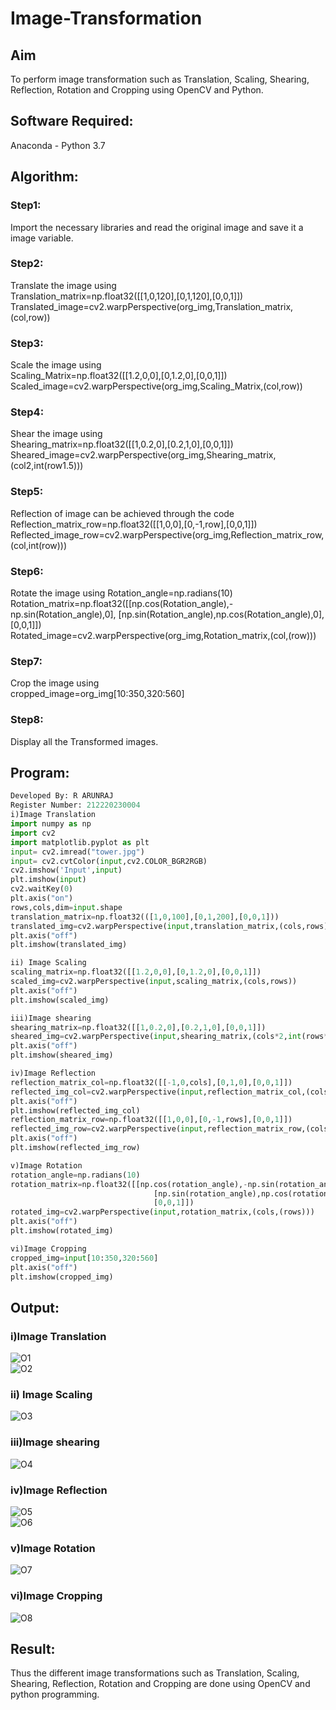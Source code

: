 # Image-Transformation
## Aim
To perform image transformation such as Translation, Scaling, Shearing, Reflection, Rotation and Cropping using OpenCV and Python.

## Software Required:
Anaconda - Python 3.7

## Algorithm:
### Step1:
Import the necessary libraries and read the original image and save it a image variable.
<br>

### Step2:
Translate the image using<br>Translation_matrix=np.float32([[1,0,120],[0,1,120],[0,0,1]]) Translated_image=cv2.warpPerspective(org_img,Translation_matrix,(col,row))
<br>

### Step3:
Scale the image using<br>Scaling_Matrix=np.float32([[1.2,0,0],[0,1.2,0],[0,0,1]])<br>Scaled_image=cv2.warpPerspective(org_img,Scaling_Matrix,(col,row))
<br>

### Step4:
Shear the image using<br>Shearing_matrix=np.float32([[1,0.2,0],[0.2,1,0],[0,0,1]])<br>Sheared_image=cv2.warpPerspective(org_img,Shearing_matrix,(col2,int(row1.5)))
<br>

### Step5:
Reflection of image can be achieved through the code<br>Reflection_matrix_row=np.float32([[1,0,0],[0,-1,row],[0,0,1]]) <br>Reflected_image_row=cv2.warpPerspective(org_img,Reflection_matrix_row,(col,int(row)))
<br>

### Step6:
Rotate the image using Rotation_angle=np.radians(10)<br>Rotation_matrix=np.float32([[np.cos(Rotation_angle),-np.sin(Rotation_angle),0], [np.sin(Rotation_angle),np.cos(Rotation_angle),0], [0,0,1]])<br>Rotated_image=cv2.warpPerspective(org_img,Rotation_matrix,(col,(row)))
<br>

### Step7:
Crop the image using<br>cropped_image=org_img[10:350,320:560]
<br>

### Step8:
Display all the Transformed images.
<br>

## Program:
```python
Developed By: R ARUNRAJ
Register Number: 212220230004
i)Image Translation
import numpy as np
import cv2
import matplotlib.pyplot as plt
input= cv2.imread("tower.jpg")
input= cv2.cvtColor(input,cv2.COLOR_BGR2RGB)
cv2.imshow('Input',input)
plt.imshow(input)
cv2.waitKey(0)
plt.axis("on")
rows,cols,dim=input.shape
translation_matrix=np.float32(([1,0,100],[0,1,200],[0,0,1]))
translated_img=cv2.warpPerspective(input,translation_matrix,(cols,rows))
plt.axis("off")
plt.imshow(translated_img)

ii) Image Scaling
scaling_matrix=np.float32([[1.2,0,0],[0,1.2,0],[0,0,1]])
scaled_img=cv2.warpPerspective(input,scaling_matrix,(cols,rows))
plt.axis("off")
plt.imshow(scaled_img)

iii)Image shearing
shearing_matrix=np.float32([[1,0.2,0],[0.2,1,0],[0,0,1]])
sheared_img=cv2.warpPerspective(input,shearing_matrix,(cols*2,int(rows*1.5)))
plt.axis("off")
plt.imshow(sheared_img)

iv)Image Reflection
reflection_matrix_col=np.float32([[-1,0,cols],[0,1,0],[0,0,1]])
reflected_img_col=cv2.warpPerspective(input,reflection_matrix_col,(cols,int(rows)))
plt.axis("off")
plt.imshow(reflected_img_col)
reflection_matrix_row=np.float32([[1,0,0],[0,-1,rows],[0,0,1]])
reflected_img_row=cv2.warpPerspective(input,reflection_matrix_row,(cols,int(rows)))
plt.axis("off")
plt.imshow(reflected_img_row)

v)Image Rotation
rotation_angle=np.radians(10)
rotation_matrix=np.float32([[np.cos(rotation_angle),-np.sin(rotation_angle),0],
                                [np.sin(rotation_angle),np.cos(rotation_angle),0],
                                [0,0,1]])
rotated_img=cv2.warpPerspective(input,rotation_matrix,(cols,(rows)))
plt.axis("off")
plt.imshow(rotated_img)

vi)Image Cropping
cropped_img=input[10:350,320:560]
plt.axis("off")
plt.imshow(cropped_img)
```
## Output:
### i)Image Translation
![O1](https://user-images.githubusercontent.com/75235747/166108596-853bafb0-149d-4c0d-929d-0a8852b1b163.JPG)
<br>![O2](https://user-images.githubusercontent.com/75235747/166108602-71299ef3-8352-4a9f-a7f8-e46856c968de.JPG)

### ii) Image Scaling
![O3](https://user-images.githubusercontent.com/75235747/166108627-b6124f3e-9103-4d22-bfee-bb7139a9128f.JPG)

### iii)Image shearing
![O4](https://user-images.githubusercontent.com/75235747/166108660-cbaee4d8-17e8-4a09-84af-17ba767c98a9.JPG)

### iv)Image Reflection
![O5](https://user-images.githubusercontent.com/75235747/166108684-1448fc5b-84f0-4958-aee1-0d95fa5168d9.JPG)
<br>
![O6](https://user-images.githubusercontent.com/75235747/166108725-0974dc60-03d5-4d55-a5aa-df19630d59c7.JPG)

### v)Image Rotation
![O7](https://user-images.githubusercontent.com/75235747/166108806-50318075-9694-499d-9d6f-e529561fda26.JPG)

### vi)Image Cropping
![O8](https://user-images.githubusercontent.com/75235747/166108819-05f46977-cc04-47de-9ce3-c91dabc9357e.JPG)

## Result: 

Thus the different image transformations such as Translation, Scaling, Shearing, Reflection, Rotation and Cropping are done using OpenCV and python programming.
